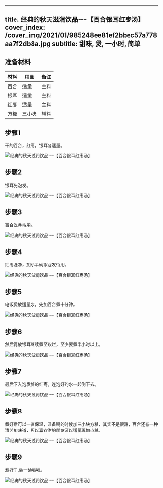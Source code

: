 
---
title: 经典的秋天滋润饮品---【百合银耳红枣汤】
cover_index: /cover_img/2021/01/985248ee81ef2bbec57a778aa7f2db8a.jpg
subtitle: 甜味, 煲, 一小时, 简单
---

## 准备材料

| 材料     | 用量 | 备注|
| ------- | ----- | --- |
| 百合 | 适量| 主料 |
| 银耳 | 适量| 主料 |
| 红枣 | 适量| 主料 |
| 方糖 | 三小块| 辅料 |

## 步骤1

干的百合，红枣，银耳各适量。

![经典的秋天滋润饮品---【百合银耳红枣汤】](https://i8.meishichina.com/attachment/recipe/201010/201010221218116.jpg?x-oss-process=style/p320) 

## 步骤2

银耳先泡发。

![经典的秋天滋润饮品---【百合银耳红枣汤】](https://i8.meishichina.com/attachment/recipe/201010/201010221218255.jpg?x-oss-process=style/p320) 

## 步骤3

百合洗净待用。

![经典的秋天滋润饮品---【百合银耳红枣汤】](https://i8.meishichina.com/attachment/recipe/201010/201010221218431.jpg?x-oss-process=style/p320) 

## 步骤4

红枣洗净，加小半碗水泡发待用。

![经典的秋天滋润饮品---【百合银耳红枣汤】](https://i8.meishichina.com/attachment/recipe/201010/201010221219006.jpg?x-oss-process=style/p320) 

## 步骤5

电饭煲放适量水，先加百合煮十分钟。

![经典的秋天滋润饮品---【百合银耳红枣汤】](https://i8.meishichina.com/attachment/recipe/201010/201010221219177.jpg?x-oss-process=style/p320) 

## 步骤6

然后再放银耳继续煮至软烂，至少要煮半小时以上。

![经典的秋天滋润饮品---【百合银耳红枣汤】](https://i8.meishichina.com/attachment/recipe/201010/201010221219382.jpg?x-oss-process=style/p320) 

## 步骤7

最后下入泡发好的红枣，连泡好的水一起倒下去。

![经典的秋天滋润饮品---【百合银耳红枣汤】](https://i8.meishichina.com/attachment/recipe/201010/201010221219571.jpg?x-oss-process=style/p320) 

## 步骤8

煮好后可以一直保温，准备喝的时候加三小块方糖，其实不是很甜，百合还有一种清苦的味道，所以喜欢甜的朋友可以适量再加点糖。

![经典的秋天滋润饮品---【百合银耳红枣汤】](https://i8.meishichina.com/attachment/recipe/201010/201010221220210.jpg?x-oss-process=style/p320) 

## 步骤9

煮好了,装一碗喝喝。

![经典的秋天滋润饮品---【百合银耳红枣汤】](https://i8.meishichina.com/attachment/recipe/201010/201010221220531.jpg?x-oss-process=style/p320) 

